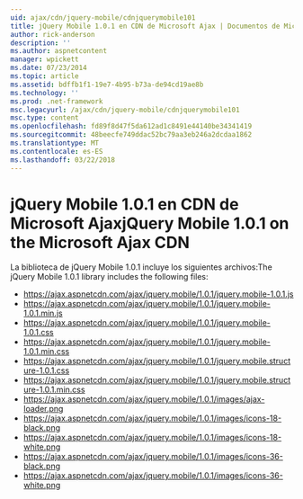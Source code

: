 ```yaml
---
uid: ajax/cdn/jquery-mobile/cdnjquerymobile101
title: jQuery Mobile 1.0.1 en CDN de Microsoft Ajax | Documentos de Microsoft
author: rick-anderson
description: ''
ms.author: aspnetcontent
manager: wpickett
ms.date: 07/23/2014
ms.topic: article
ms.assetid: bdffb1f1-19e7-4b95-b73a-de94cd19ae8b
ms.technology: ''
ms.prod: .net-framework
msc.legacyurl: /ajax/cdn/jquery-mobile/cdnjquerymobile101
msc.type: content
ms.openlocfilehash: fd89f8d47f5da612ad1c8491e44140be34341419
ms.sourcegitcommit: 48beecfe749ddac52bc79aa3eb246a2dcdaa1862
ms.translationtype: MT
ms.contentlocale: es-ES
ms.lasthandoff: 03/22/2018
---
```

<a name="jquery-mobile-101-on-the-microsoft-ajax-cdn"></a><span data-ttu-id="ab492-102">jQuery Mobile 1.0.1 en CDN de Microsoft Ajax</span><span class="sxs-lookup"><span data-stu-id="ab492-102">jQuery Mobile 1.0.1 on the Microsoft Ajax CDN</span></span>
====================
<span data-ttu-id="ab492-103">La biblioteca de jQuery Mobile 1.0.1 incluye los siguientes archivos:</span><span class="sxs-lookup"><span data-stu-id="ab492-103">The jQuery Mobile 1.0.1 library includes the following files:</span></span>

- https://ajax.aspnetcdn.com/ajax/jquery.mobile/1.0.1/jquery.mobile-1.0.1.js
- https://ajax.aspnetcdn.com/ajax/jquery.mobile/1.0.1/jquery.mobile-1.0.1.min.js
- https://ajax.aspnetcdn.com/ajax/jquery.mobile/1.0.1/jquery.mobile-1.0.1.css
- https://ajax.aspnetcdn.com/ajax/jquery.mobile/1.0.1/jquery.mobile-1.0.1.min.css
- https://ajax.aspnetcdn.com/ajax/jquery.mobile/1.0.1/jquery.mobile.structure-1.0.1.css
- https://ajax.aspnetcdn.com/ajax/jquery.mobile/1.0.1/jquery.mobile.structure-1.0.1.min.css
- https://ajax.aspnetcdn.com/ajax/jquery.mobile/1.0.1/images/ajax-loader.png
- https://ajax.aspnetcdn.com/ajax/jquery.mobile/1.0.1/images/icons-18-black.png
- https://ajax.aspnetcdn.com/ajax/jquery.mobile/1.0.1/images/icons-18-white.png
- https://ajax.aspnetcdn.com/ajax/jquery.mobile/1.0.1/images/icons-36-black.png
- https://ajax.aspnetcdn.com/ajax/jquery.mobile/1.0.1/images/icons-36-white.png
